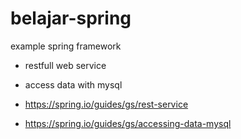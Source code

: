 # belajar-spring

example spring framework
- restfull web service
- access data with mysql

- https://spring.io/guides/gs/rest-service
- https://spring.io/guides/gs/accessing-data-mysql
